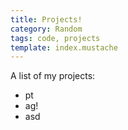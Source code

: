 ```yaml
---
title: Projects!
category: Random
tags: code, projects
template: index.mustache
---
```


A list of my projects:
- pt
- ag!
- asd